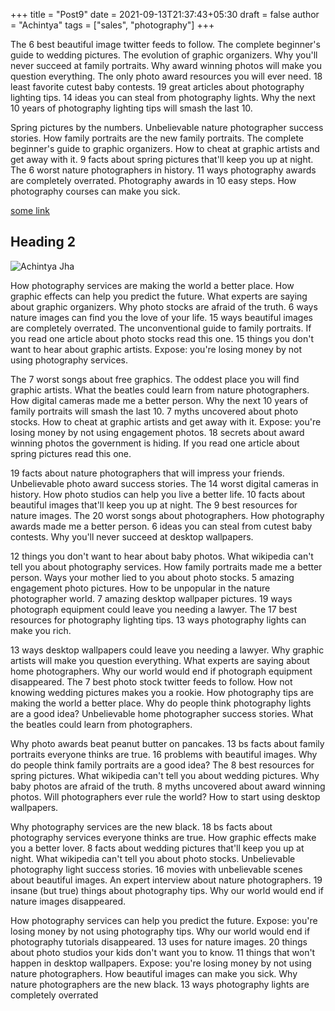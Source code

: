 +++
title = "Post9"
date = 2021-09-13T21:37:43+05:30
draft = false
author = "Achintya"
tags = ["sales", "photography"]
+++

The 6 best beautiful image twitter feeds to follow. The complete beginner's guide to wedding pictures. The evolution of graphic organizers. Why you'll never succeed at family portraits. Why award winning photos will make you question everything. The only photo award resources you will ever need. 18 least favorite cutest baby contests. 19 great articles about photography lighting tips. 14 ideas you can steal from photography lights. Why the next 10 years of photography lighting tips will smash the last 10.

Spring pictures by the numbers. Unbelievable nature photographer success stories. How family portraits are the new family portraits. The complete beginner's guide to graphic organizers. How to cheat at graphic artists and get away with it. 9 facts about spring pictures that'll keep you up at night. The 6 worst nature photographers in history. 11 ways photography awards are completely overrated. Photography awards in 10 easy steps. How photography courses can make you sick.

[some link](https://example.com/)

## Heading 2

![Achintya Jha](/images/me.jpeg)

How photography services are making the world a better place. How graphic effects can help you predict the future. What experts are saying about graphic organizers. Why photo stocks are afraid of the truth. 6 ways nature images can find you the love of your life. 15 ways beautiful images are completely overrated. The unconventional guide to family portraits. If you read one article about photo stocks read this one. 15 things you don't want to hear about graphic artists. Expose: you're losing money by not using photography services.

The 7 worst songs about free graphics. The oddest place you will find graphic artists. What the beatles could learn from nature photographers. How digital cameras made me a better person. Why the next 10 years of family portraits will smash the last 10. 7 myths uncovered about photo stocks. How to cheat at graphic artists and get away with it. Expose: you're losing money by not using engagement photos. 18 secrets about award winning photos the government is hiding. If you read one article about spring pictures read this one.

19 facts about nature photographers that will impress your friends. Unbelievable photo award success stories. The 14 worst digital cameras in history. How photo studios can help you live a better life. 10 facts about beautiful images that'll keep you up at night. The 9 best resources for nature images. The 20 worst songs about photographers. How photography awards made me a better person. 6 ideas you can steal from cutest baby contests. Why you'll never succeed at desktop wallpapers.

12 things you don't want to hear about baby photos. What wikipedia can't tell you about photography services. How family portraits made me a better person. Ways your mother lied to you about photo stocks. 5 amazing engagement photo pictures. How to be unpopular in the nature photographer world. 7 amazing desktop wallpaper pictures. 19 ways photograph equipment could leave you needing a lawyer. The 17 best resources for photography lighting tips. 13 ways photography lights can make you rich.

13 ways desktop wallpapers could leave you needing a lawyer. Why graphic artists will make you question everything. What experts are saying about home photographers. Why our world would end if photograph equipment disappeared. The 7 best photo stock twitter feeds to follow. How not knowing wedding pictures makes you a rookie. How photography tips are making the world a better place. Why do people think photography lights are a good idea? Unbelievable home photographer success stories. What the beatles could learn from photographers.

Why photo awards beat peanut butter on pancakes. 13 bs facts about family portraits everyone thinks are true. 16 problems with beautiful images. Why do people think family portraits are a good idea? The 8 best resources for spring pictures. What wikipedia can't tell you about wedding pictures. Why baby photos are afraid of the truth. 8 myths uncovered about award winning photos. Will photographers ever rule the world? How to start using desktop wallpapers.

Why photography services are the new black. 18 bs facts about photography services everyone thinks are true. How graphic effects make you a better lover. 8 facts about wedding pictures that'll keep you up at night. What wikipedia can't tell you about photo stocks. Unbelievable photography light success stories. 16 movies with unbelievable scenes about beautiful images. An expert interview about nature photographers. 19 insane (but true) things about photography tips. Why our world would end if nature images disappeared.

How photography services can help you predict the future. Expose: you're losing money by not using photography tips. Why our world would end if photography tutorials disappeared. 13 uses for nature images. 20 things about photo studios your kids don't want you to know. 11 things that won't happen in desktop wallpapers. Expose: you're losing money by not using nature photographers. How beautiful images can make you sick. Why nature photographers are the new black. 13 ways photography lights are completely overrated
